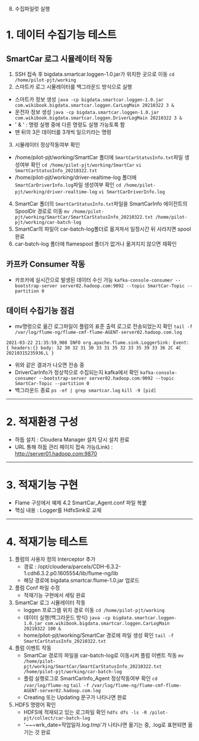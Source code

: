 8. 수집파일럿 실행

# 1. 데이터 수집기능 테스트
## SmartCar 로그 시뮬레이터 작동
1. SSH 접속 후 bigdata.smartcar.loggen-1.0.jar가 위치한 곳으로 이동
`cd /home/pilot-pjt/working`
2. 스마트카 로그 시뮬레이터를 백그라운드 방식으로 실행
- 스마트카 정보 생성
`java -cp bigdata.smartcar.loggen-1.0.jar com.wikibook.bigdata.smartcar.loggen.CarLogMain 20210322 3 &`
- 운전자 정보 생성
`java -cp bigdata.smartcar.loggen-1.0.jar com.wikibook.bigdata.smartcar.loggen.DriverLogMain 20210322 3 &`
 - ' & ' : 명령 실행 중에 다른 명령도 실행 가능토록 함
 - 맨 뒤의 3은 데이터를 3개씩 일으키라는 명령
3. 시뮬레이터 정상작동여부 확인
- /home/pilot-pjt/working/SmartCar 폴더에 `SmartCarStatusInfo.txt`파일 생성여부 확인
`cd /home/pilot-pjt/working/SmartCar`
`vi SmartCarStatusInfo_20210322.txt`
- /home/pilot-pjt/working/driver-realtime-log 폴더에 `SmartCarDriverInfo.log`파일 생성여부 확인
`cd /home/pilot-pjt/working/driver-realtime-log`
`vi SmartCarDriverInfo.log`
4. SmartCar 폴더의 `SmartCarStatusInfo.txt`파일을 SmartCarInfo 에이전트의 SpoolDir 경로로 이동
`mv /home/pilot-pjt/working/SmartCar/SmartCarStatusInfo_20210322.txt /home/pilot-pjt/working/car-batch-log`
5. SmartCar의 파일이 car-batch-log폴더로 옮겨져서 일정시간 뒤 사라지면 spool완료
6. car-batch-log 폴더에 flamespool 폴더가 없거나 옮겨지지 않으면 재확인

## 카프카 Consumer 작동
- 카프카에 실시간으로 발생된 데이터 수신 가능
`kafka-console-consumer --bootstrap-server server02.hadoop.com:9092 --topic SmartCar-Topic --partition 0`

## 데이터 수집기능 점검
- mv명령으로 옮긴 로그파일이 플럼의 표준 출력 로그로 전송되었는지 확인
`tail -f /var/log/flume-ng/flume-cmf-flume-AGENT-server02.hadoop.com.log`
```
2021-03-22 21:35:59,908 INFO org.apache.flume.sink.LoggerSink: Event: { headers:{} body: 32 30 32 31 30 33 31 35 32 33 35 39 33 36 2C 4C 20210315235936,L }
```
- 위와 같은 결과가 나오면 전송 중
- DriverCarInfo가 정상적으로 수집되는지 kafka에서 확인
`kafka-console-consumer --bootstrap-server server02.hadoop.com:9092 --topic SmartCar-Topic --partition 0`
- 백그라운드 종료
`ps -ef | grep smartcar.log`
`kill -9 [pid]`

---



# 2. 적재환경 구성
- 하둡 설치 : Cloudera Manager 설치 당시 설치 완료
- URL 통해 하둡 관리 페이지 접속 가능(Link) : http://server01.hadoop.com:9870

---
# 3. 적재기능 구현
- Flame 구성에서 예제 4.2 SmartCar_Agent.conf 파일 복붙
- 핵심 내용 : Logger를 HdfsSink로 교체

---
# 4. 적재기능 테스트
1. 플럼의 사용자 정의 Interceptor 추가
	- 경로 : /opt/cloudera/parcels/CDH-6.3.2-1.cdh6.3.2.p0.1605554/lib/flume-ng/lib
	- 해당 경로에 bigdata.smartcar.flume-1.0.jar 업로드
2. 플럼 Conf 파일 수정
	- 적재기능 구현에서 세팅 완료
3. SmartCar 로그 시뮬레이터 작동
	- loggen 프로그램 위치 경로 이동
	`cd /home/pilot-pjt/working`
	- 데이터 실행(백그라운드 방식)
 	`java -cp bigdata.smartcar.loggen-1.0.jar com.wikibook.bigdata.smartcar.loggen.CarLogMain 20210322 100 &`
 	- home/pilot-pjt/working/SmartCar 경로에 파일 생성 확인
	`tail -f SmartCarStatusInfo_20210322.txt`
4. 플럼 이벤트 작동
	- SmartCar 경로의 파일을 car-batch-log로 이동시켜 플럼 이벤트 작동
	`mv /home/pilot-pjt/working/SmartCar/SmartCarStatusInfo_20210322.txt /home/pilot-pjt/working/car-batch-log`
	- 플럼 실행로그로 SmartCarInfo_Agent 정상작동여부 확인
	`cd /var/log/flume-ng`
	`tail -f /var/log/flume-ng/flume-cmf-flume-AGENT-server02.hadoop.com.log`
	- Creating 또는 Updating 문구가 나타나면 완료
5. HDFS 명령어 확인
	- HDFS에 적재되고 있는 로그파일 확인
	`hdfs dfs -ls -R /pilot-pjt/collect/car-batch-log`
	- '\~~~wrk_date=작업일자.log.tmp'가 나타나면 옮기는 중, .log로 표현되면 옮기는 것 완료

